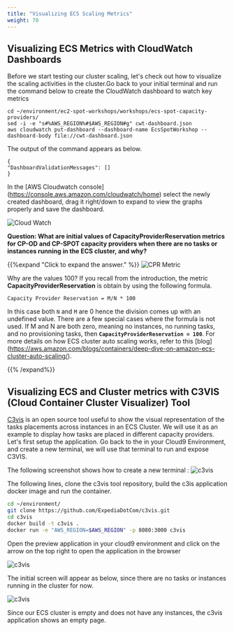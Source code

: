 ```yaml
---
title: "Visualizing ECS Scaling Metrics"
weight: 70
---
```


## Visualizing ECS Metrics with CloudWatch Dashboards

Before we start testing our cluster scaling, let's check out how to visualize the scaling activities in the cluster.Go back to your initial terminal and run the command below to create the CloudWatch dashboard to watch key metrics

```
cd ~/environment/ec2-spot-workshops/workshops/ecs-spot-capacity-providers/
sed -i -e "s#%AWS_REGION%#$AWS_REGION#g" cwt-dashboard.json
aws cloudwatch put-dashboard --dashboard-name EcsSpotWorkshop --dashboard-body file://cwt-dashboard.json
```
The output of the command appears as below.

```plaintext
{
"DashboardValidationMessages": []
}
```

In the [AWS Cloudwatch console] (https://console.aws.amazon.com/cloudwatch/home) select the newly created dashboard, drag it right/down to expand to view the graphs properly and save the dashboard.

![Cloud Watch](/images/ecs-spot-capacity-providers/cwt4.png)

**Question: What are initial values of CapacityProviderReservation metrics for CP-OD and CP-SPOT capacity providers when there are no tasks or instances running in the ECS cluster, and why?**

{{%expand "Click to expand the answer." %}}
![CPR Metric](/images/ecs-spot-capacity-providers/CP3.png)

Why are the values 100? If you recall from the introduction, the metric **CapacityProviderReservation** is obtain by using the following formula.

```plaintext
Capacity Provider Reservation = M/N * 100 
```

In this case both `N` and `M` are 0 hence the division comes up with an undefined value. There are a few special cases where the formula is not used. If M and N are both zero, meaning no instances, no running tasks, and no provisioning tasks, then **`CapacityProviderReservation = 100`**.  For more details on how ECS cluster auto scaling works, refer to this [blog] (https://aws.amazon.com/blogs/containers/deep-dive-on-amazon-ecs-cluster-auto-scaling/).

{{% /expand%}}

## Visualizing ECS and Cluster metrics with C3VIS (Cloud Container Cluster Visualizer) Tool

[C3vis](https://github.com/ExpediaDotCom/c3vis) is an open source tool useful to show the visual representation of the tasks placements across instances in an ECS Cluster. We will use it as an example to display how tasks are placed in different capacity providers. Let's first setup the application. Go back to the in your Cloud9 Environment, and create a new terminal, we will use that terminal to run and expose C3VIS.

The following screenshot shows how to create a new terminal :
![c3vis](/images/ecs-spot-capacity-providers/cloud9_new_terminal.png)

The following lines, clone the c3vis tool repository, build the c3is application docker image and run the container.

```bash
cd ~/environment/
git clone https://github.com/ExpediaDotCom/c3vis.git
cd c3vis 
docker build -t c3vis .
docker run -e "AWS_REGION=$AWS_REGION" -p 8080:3000 c3vis
```

Open the preview application in your cloud9 environment and click on the arrow on the top right to open the application in the browser

![c3vis](/images/ecs-spot-capacity-providers/c3vs_tool.png)

The initial screen will appear as below, since there are no tasks or instances running in the cluster for now.

![c3vis](/images/ecs-spot-capacity-providers/c3vis2.png)

Since our ECS cluster is empty and does not have any instances, the c3vis application shows an empty page.
